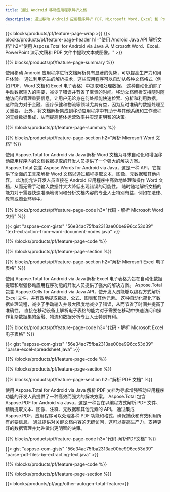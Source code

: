 ```yaml
---
title: 通过 Android 移动应用程序解析文档

description: 通过移动 Android 应用程序解析 PDF、Microsoft Word、Excel 和 PowerPoint 演示文稿。轻松提取文本或图像。
---
```


{{< blocks/products/pf/feature-page-wrap >}}
{{< blocks/products/pf/feature-page-header h1="使用 Android Java API 解析文档" h2="使用 Aspose.Total for Android via Java 从 Microsoft Word、Excel、PowerPoint 演示文稿和 PDF 文件中提取文本或图像。" >}}

{{% blocks/products/pf/feature-page-summary %}}

使用移动 Android 应用程序进行文档解析具有显著的优势，可以提高生产力和用户体验。 通过利用先进的解析技术，这些应用程序可以自动从各种文档格式（例如 PDF、Word 文档和 Excel 电子表格）中提取和处理数据。 这种自动化消除了手动数据输入的需要，减少了错误并节省了宝贵的时间。移动文档解析支持随时随地访问和管理重要信息，让用户无论身在何处都能快速检索、分析和利用数据。 这种能力对于金融、医疗保健和物流等领域尤其有益，因为及时准确的数据处理至关重要。 此外，将文档解析集成到移动应用程序中有助于与其他系统和工作流程的无缝数据集成，从而提高整体运营效率并实现更明智的决策。

{{% /blocks/products/pf/feature-page-summary  %}}

{{% blocks/products/pf/feature-page-section  h2="解析 Microsoft Word 文档" %}}

使用 Aspose.Total for Android via Java 解析 Word 文档为寻求自动化和增强移动应用程序内的文档数据提取的开发人员提供了一个强大的解决方案。 Aspose.Total 包含 Aspose.Words for Android via Java，这是一种 API，它提供了全面的工具来解析 Word 文档以通过编程提取文本、图像、元数据和其他内容。 此功能允许开发人员直接在 Android 应用程序中高效地处理和操作 Word 文档，从而无需手动输入数据并大大降低出现错误的可能性。 随时随地解析文档的能力对于需要快速准确地访问和分析文档内容的专业人士特别有益，例如在法律、教育或商业环境中。 

{{% blocks/products/pf/feature-page-code h3="代码 - 解析 Microsoft Word 文档" %}}

{{< gist "aspose-com-gists" "56e34ac75fba2313ae00be996cc53d39" "text-extraction-from-word-document-nodes.java" >}}

{{% /blocks/products/pf/feature-page-code  %}}

{{% /blocks/products/pf/feature-page-section %}}

{{% blocks/products/pf/feature-page-section  h2="解析 Microsoft Excel 电子表格" %}}

使用 Aspose.Total for Android via Java 解析 Excel 电子表格为旨在自动化数据提取和增强移动应用程序功能的开发人员提供了强大的解决方案。 Aspose.Total 包含 Aspose.Cells for Android via Java API，使开发人员能够以编程方式解析 Excel 文件，并有效地提取数据、公式、图表和其他元素。 这种自动化简化了数据处理流程，减少了手动输入并最大限度地减少了错误，从而节省了时间并提高了准确性。 直接在移动设备上解析电子表格的能力对于需要在移动中快速访问和操作复杂数据集的金融、物流和数据分析专业人士特别有利。 

{{% blocks/products/pf/feature-page-code h3="代码 - 解析 Microsoft Excel 电子表格" %}}

{{< gist "aspose-com-gists" "56e34ac75fba2313ae00be996cc53d39" "parse-excel-spreadsheet.java" >}}

{{% /blocks/products/pf/feature-page-code  %}}

{{% /blocks/products/pf/feature-page-section %}}

{{% blocks/products/pf/feature-page-section  h2="解析 PDF 文档" %}}

使用 Aspose.Total for Android via Java 解析 PDF 文档为寻求增强移动应用程序功能的开发人员提供了一种高效而强大的解决方案。 Aspose.Total 包含 Aspose.PDF for Android via Java，这是一种旨在以编程方式解析 PDF 文件、精确提取文本、图像、注释、元数据和其他元素的 API。 通过集成 Aspose.PDF，应用程序可以处理各种 PDF 功能和格式，确保捕获和有效利用所有必要信息。 通过提供对关键文档内容的无缝访问，这可以提高生产力、支持更好的数据管理并允许做出更明智的决策。

{{% blocks/products/pf/feature-page-code h3="代码-解析PDF文档" %}}

{{< gist "aspose-com-gists" "56e34ac75fba2313ae00be996cc53d39" "parse-pdf-files-by-extracting-text.java" >}}

{{% /blocks/products/pf/feature-page-code  %}}

{{% /blocks/products/pf/feature-page-section %}}

{{< blocks/products/pf/agp/other-autogen-total-feature>}}